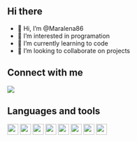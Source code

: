## Hi there

- 👋 Hi, I’m @Maralena86
- 👀 I’m interested in programation 
- 🌱 I’m currently learning to code
- 💞️ I’m looking to collaborate on projects


## Connect with me

 <a href=https://www.linkedin.com/in/maria-helena-vasquez-35486932><img src="https://img.shields.io/badge/--linkedin?label=LinkedIn&logo=LinkedIn&style=social"></a>
    

## Languages and tools

  <img width= 25px src="https://cdn.jsdelivr.net/gh/devicons/devicon/icons/html5/html5-original.svg" />  <img width= 25px  src="https://cdn.jsdelivr.net/gh/devicons/devicon/icons/css3/css3-original.svg" /> <img width= 25px src="https://cdn.jsdelivr.net/gh/devicons/devicon/icons/javascript/javascript-original.svg" /> <img  width=25px src="https://cdn.jsdelivr.net/gh/devicons/devicon/icons/c/c-original.svg" /> <img width=25px src="https://cdn.jsdelivr.net/gh/devicons/devicon/icons/figma/figma-original.svg" />  <img width=25px src="https://cdn.jsdelivr.net/gh/devicons/devicon/icons/visualstudio/visualstudio-plain.svg" />  <img width=25px src="https://cdn.jsdelivr.net/gh/devicons/devicon/icons/xcode/xcode-original.svg" /> <img width=25px src="https://cdn.jsdelivr.net/gh/devicons/devicon/icons/mysql/mysql-original-wordmark.svg" />
          
          
          
          
          
          
           
          
<!---
Maralena86/Maralena86 is a ✨ special ✨ repository because its `README.md` (this file) appears on your GitHub profile.
You can click the Preview link to take a look at your changes.
--->
